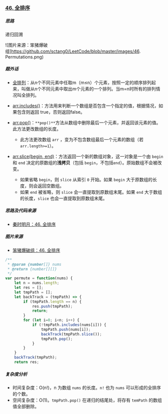 ### [46. 全排序](https://leetcode-cn.com/problems/permutations/)

##### 思路

递归回溯

![图片来源：笨猪爆破组]https://github.com/sctang0/LeetCode/blob/master/images/46. Permutations.png)



##### 题外话

* [全排列]([https://baike.baidu.com/item/%E5%85%A8%E6%8E%92%E5%88%97/4022220?fr=aladdin](https://baike.baidu.com/item/全排列/4022220?fr=aladdin))：从n个不同元素中任取m（m≤n）个元素，按照一定的顺序排列起来，叫做从n个不同元素中取出m个元素的一个排列。当m=n时所有的排列情况叫全排列。

* [arr.includes()](https://developer.mozilla.org/zh-CN/docs/Web/JavaScript/Reference/Global_Objects/Array/includes)：方法用来判断一个数组是否包含一个指定的值，根据情况，如果包含则返回 true，否则返回false。

* [arr.pop()](https://developer.mozilla.org/zh-CN/docs/Web/JavaScript/Reference/Global_Objects/Array/pop)：`**pop()**`方法从数组中删除最后一个元素，并返回该元素的值。此方法更改数组的长度。
  * 此方法更改数组 `arr` ，变为不包含数组最后一个元素的数组（若 `arr.length>=1`）。

* [arr.slice(begin, end)](https://developer.mozilla.org/zh-CN/docs/Web/JavaScript/Reference/Global_Objects/Array/slice)：方法返回一个新的数组对象，这一对象是一个由 `begin` 和 `end` 决定的原数组的**浅拷贝**（包括 `begin`，不包括`end`）。原始数组不会被改变。
  * 如果省略 `begin`，则 `slice` 从索引 `0` 开始。如果 `begin` 大于原数组的长度，则会返回空数组。
  * 如果 `end` 被省略，则 `slice` 会一直提取到原数组末尾。如果 `end` 大于数组的长度，`slice` 也会一直提取到原数组末尾。



##### 思路及代码来源

* [秦时明月：46. 全排序](https://leetcode-cn.com/problems/permutations/solution/46-quan-pai-lie-by-alexer-660/)

##### 图片来源

* [笨猪爆破组：46. 全排序](https://leetcode-cn.com/problems/permutations/solution/chou-xiang-cheng-jue-ce-shu-yi-ge-pai-lie-jiu-xian/)



```javascript
/**
 * @param {number[]} nums
 * @return {number[][]}
 */
var permute = function(nums) {
    let n = nums.length;
    let res = [];
    let tmpPath = [];
    let backTrack = (tmpPath) => {
        if (tmpPath.length == n) {
            res.push(tmpPath);
            return;
        }
        for (let i=0; i<n; i++) {
            if (!tmpPath.includes(nums[i])) {
                tmpPath.push(nums[i]);
                backTrack(tmpPath.slice());
                tmpPath.pop();
            }
        }
    }
    backTrack(tmpPath);
    return res;
```



##### 复杂度分析

* 时间复杂度：O(n!)，n 为数组 `nums` 的长度。`n!` 也为 `nums` 可以形成的全排序的个数。
* 空间复杂度：O(1)。`tmpPath.pop()` 在递归的结尾处，将存有 `temPath` 的数组值全部删除。